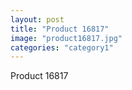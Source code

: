```yaml
---
layout: post
title: "Product 16817"
image: "product16817.jpg"
categories: "category1"
---
```

Product 16817
